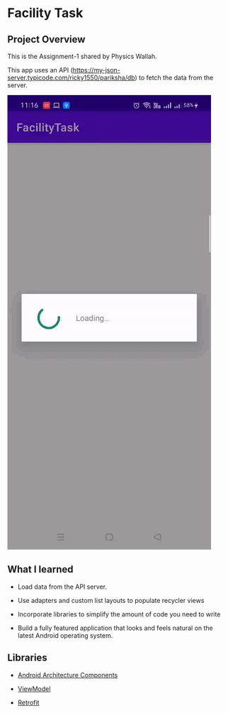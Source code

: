# Facility Task



## Project Overview

This is the Assignment-1 shared by Physics Wallah.



This app uses an API (https://my-json-server.typicode.com/ricky1550/pariksha/db) to  fetch the data from the server.


![](./app/asset/demo.gif)

## What I learned

- Load data from the API server.

- Use adapters and custom list layouts to populate recycler views

- Incorporate libraries to simplify the amount of code you need to write

- Build a fully featured application that looks and feels natural on the latest Android operating system.



## Libraries

- [Android Architecture Components](https://developer.android.com/topic/libraries/architecture/)

* [ViewModel](https://developer.android.com/topic/libraries/architecture/viewmodel)

* [Retrofit](https://square.github.io/retrofit/)
